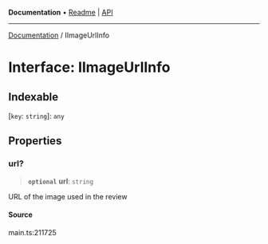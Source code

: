 **Documentation** • [Readme](../README.md) \| [API](../globals.md)

***

[Documentation](../README.md) / IImageUrlInfo

# Interface: IImageUrlInfo

## Indexable

 \[`key`: `string`\]: `any`

## Properties

### url?

> **`optional`** **url**: `string`

URL of the image used in the review

#### Source

main.ts:211725
